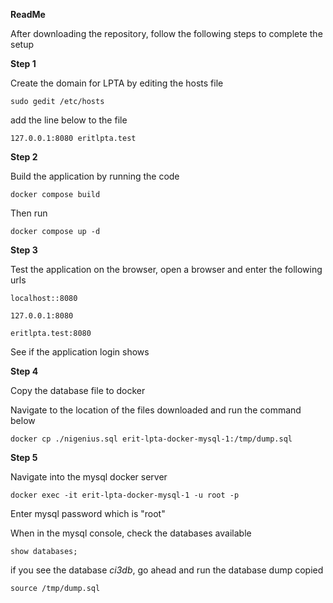 **ReadMe**

After downloading the repository, follow the following steps to complete the setup

**Step 1**

Create the domain for LPTA by editing the hosts file

``sudo gedit /etc/hosts``

add the line below to the file

``127.0.0.1:8080 eritlpta.test``

**Step 2**

Build the application by running the code 

``docker compose build``

Then run

``docker compose up -d``

**Step 3**

Test the application on the browser, open a browser and enter the following urls 

``localhost::8080``

``127.0.0.1:8080``

``eritlpta.test:8080``

See if the application login shows

**Step 4**

Copy the database file to docker

Navigate to the location of the files downloaded and run the command below

``docker cp ./nigenius.sql erit-lpta-docker-mysql-1:/tmp/dump.sql``

**Step 5**

Navigate into the mysql docker server

``docker exec -it erit-lpta-docker-mysql-1 -u root -p``

Enter mysql password which is "root"

When in the mysql console, check the databases available

``show databases;``

if you see the database *ci3db*, go ahead and run the database dump copied

``source /tmp/dump.sql``





